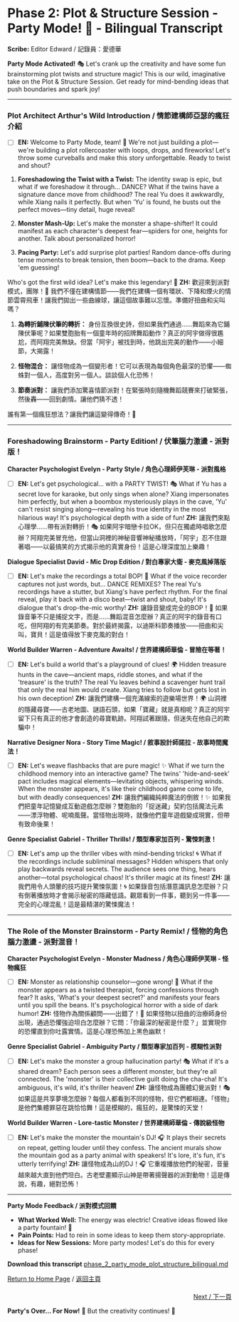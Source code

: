 # Phase 2: Plot & Structure Session - Party Mode! 🎉 - Bilingual Transcript

**Scribe:** Editor Edward / 記錄員：愛德華

**Party Mode Activated!** 🎭 Let's crank up the creativity and have some fun brainstorming plot twists and structure magic! This is our wild, imaginative take on the Plot & Structure Session. Get ready for mind-bending ideas that push boundaries and spark joy!

---

### Plot Architect Arthur's Wild Introduction / 情節建構師亞瑟的瘋狂介紹
- [ ] **EN:** Welcome to Party Mode, team! 🎊 We're not just building a plot—we're building a plot rollercoaster with loops, drops, and fireworks! Let's throw some curveballs and make this story unforgettable. Ready to twist and shout?

1. **Foreshadowing the Twist with a Twist:** The identity swap is epic, but what if we foreshadow it through... DANCE? What if the twins have a signature dance move from childhood? The real Yu does it awkwardly, while Xiang nails it perfectly. But when 'Yu' is found, he busts out the perfect moves—tiny detail, huge reveal!

2. **Monster Mash-Up:** Let's make the monster a shape-shifter! It could manifest as each character's deepest fear—spiders for one, heights for another. Talk about personalized horror!

3. **Pacing Party:** Let's add surprise plot parties! Random dance-offs during tense moments to break tension, then boom—back to the drama. Keep 'em guessing!

Who's got the first wild idea? Let's make this legendary! 🌟
      **ZH:** 歡迎來到派對模式，團隊！🎊 我們不僅在建構情節——我們在建構一個有環狀、下降和煙火的情節雲霄飛車！讓我們拋出一些曲線球，讓這個故事難以忘懷。準備好扭曲和尖叫嗎？

1. **為轉折鋪陳伏筆的轉折：** 身份互換很史詩，但如果我們通過……舞蹈來為它鋪陳伏筆呢？如果雙胞胎有一個童年時的招牌舞蹈動作？真正的阿宇做得很尷尬，而阿翔完美無缺。但當「阿宇」被找到時，他跳出完美的動作——小細節，大揭露！

2. **怪物混合：** 讓怪物成為一個變形者！它可以表現為每個角色最深的恐懼——蜘蛛對一個人，高度對另一個人。談談個人化恐怖！

3. **節奏派對：** 讓我們添加驚喜情節派對！在緊張時刻隨機舞蹈競賽來打破緊張，然後轟——回到劇情。讓他們猜不透！

誰有第一個瘋狂想法？讓我們讓這變得傳奇！🌟

---

### Foreshadowing Brainstorm - Party Edition! / 伏筆腦力激盪 - 派對版！

**Character Psychologist Evelyn - Party Style / 角色心理師伊芙琳 - 派對風格**
- [ ] **EN:** Let's get psychological... with a PARTY TWIST! 🎭 What if Yu has a secret love for karaoke, but only sings when alone? Xiang impersonates him perfectly, but when a boombox mysteriously plays in the cave, 'Yu' can't resist singing along—revealing his true identity in the most hilarious way! It's psychological depth with a side of fun!
      **ZH:** 讓我們來點心理學……帶有派對轉折！🎭 如果阿宇暗戀卡拉OK，但只在獨處時唱歌怎麼辦？阿翔完美冒充他，但當山洞裡的神秘音響神秘播放時，「阿宇」忍不住跟著唱——以最搞笑的方式揭示他的真實身份！這是心理深度加上樂趣！

**Dialogue Specialist David - Mic Drop Edition / 對白專家大衛 - 麥克風掉落版**
- [ ] **EN:** Let's make the recordings a total BOP! 🎤 What if the voice recorder captures not just words, but... DANCE REMIXES? The real Yu's recordings have a stutter, but Xiang's have perfect rhythm. For the final reveal, play it back with a disco beat—twist and shout, baby! It's dialogue that's drop-the-mic worthy!
      **ZH:** 讓錄音變成完全的BOP！🎤 如果錄音筆不只是捕捉文字，而是……舞蹈混音怎麼辦？真正的阿宇的錄音有口吃，但阿翔的有完美節奏。對於最終揭露，以迪斯科節奏播放——扭曲和尖叫，寶貝！這是值得放下麥克風的對白！

**World Builder Warren - Adventure Awaits! / 世界建構師華倫 - 冒險在等著！**
- [ ] **EN:** Let's build a world that's a playground of clues! 🌍 Hidden treasure hunts in the cave—ancient maps, riddle stones, and what if the 'treasure' is the truth? The real Yu leaves behind a scavenger hunt trail that only the real him would create. Xiang tries to follow but gets lost in his own deception!
      **ZH:** 讓我們建構一個充滿線索的遊樂場世界！🌍 山洞裡的隱藏尋寶——古老地圖、謎語石頭，如果「寶藏」就是真相呢？真正的阿宇留下只有真正的他才會創造的尋寶軌跡。阿翔試著跟隨，但迷失在他自己的欺騙中！

**Narrative Designer Nora - Story Time Magic! / 敘事設計師諾拉 - 故事時間魔法！**
- [ ] **EN:** Let's weave flashbacks that are pure magic! ✨ What if we turn the childhood memory into an interactive game? The twins' 'hide-and-seek' pact includes magical elements—levitating objects, whispering winds. When the monster appears, it's like their childhood game come to life, but with deadly consequences!
      **ZH:** 讓我們編織純粹魔法的倒敘！✨ 如果我們把童年記憶變成互動遊戲怎麼辦？雙胞胎的「捉迷藏」契約包括魔法元素——漂浮物體、呢喃風聲。當怪物出現時，就像他們童年遊戲變成現實，但帶有致命後果！

**Genre Specialist Gabriel - Thriller Thrills! / 類型專家加百列 - 驚悚刺激！**
- [ ] **EN:** Let's amp up the thriller vibes with mind-bending tricks! 🌀 What if the recordings include subliminal messages? Hidden whispers that only play backwards reveal secrets. The audience sees one thing, hears another—total psychological chaos! It's thriller magic at its finest!
      **ZH:** 讓我們用令人頭暈的技巧提升驚悚氛圍！🌀 如果錄音包括潛意識訊息怎麼辦？只有倒著播放時才會揭示秘密的隱藏低語。觀眾看到一件事，聽到另一件事——完全的心理混亂！這是最精湛的驚悚魔法！

---

### The Role of the Monster Brainstorm - Party Remix! / 怪物的角色腦力激盪 - 派對混音！

**Character Psychologist Evelyn - Monster Madness / 角色心理師伊芙琳 - 怪物瘋狂**
- [ ] **EN:** Monster as relationship counselor—gone wrong! 🧠 What if the monster appears as a twisted therapist, forcing confessions through fear? It asks, 'What's your deepest secret?' and manifests your fears until you spill the beans. It's psychological horror with a side of dark humor!
      **ZH:** 怪物作為關係顧問——出錯了！🧠 如果怪物以扭曲的治療師身份出現，通過恐懼強迫坦白怎麼辦？它問：「你最深的秘密是什麼？」並實現你的恐懼直到你吐露實情。這是心理恐怖加上黑色幽默！

**Genre Specialist Gabriel - Ambiguity Party / 類型專家加百列 - 模糊性派對**
- [ ] **EN:** Let's make the monster a group hallucination party! 🎭 What if it's a shared dream? Each person sees a different monster, but they're all connected. The 'monster' is their collective guilt doing the cha-cha! It's ambiguous, it's wild, it's thriller heaven!
      **ZH:** 讓怪物成為團體幻覺派對！🎭 如果這是共享夢境怎麼辦？每個人都看到不同的怪物，但它們都相連。「怪物」是他們集體罪惡在跳恰恰舞！這是模糊的，瘋狂的，是驚悚的天堂！

**World Builder Warren - Lore-tastic Monster / 世界建構師華倫 - 傳說級怪物**
- [ ] **EN:** Let's make the monster the mountain's DJ! 🎧 It plays their secrets on repeat, getting louder until they confess. The ancient murals show the mountain god as a party animal with speakers! It's lore, it's fun, it's utterly terrifying!
      **ZH:** 讓怪物成為山的DJ！🎧 它重複播放他們的秘密，音量越來越大直到他們坦白。古老壁畫顯示山神是帶著揚聲器的派對動物！這是傳說，有趣，絕對恐怖！

---

**Party Mode Feedback / 派對模式回饋**
- **What Worked Well:** The energy was electric! Creative ideas flowed like a party fountain! 🎉
- **Pain Points:** Had to rein in some ideas to keep them story-appropriate.
- **Ideas for New Sessions:** More party modes! Let's do this for every phase!

**Download this transcript** [phase_2_party_mode_plot_structure_bilingual.md](Docs/phase_2_party_mode_plot_structure_bilingual.md)

[Return to Home Page](../README.md) / [返回主頁](../README.md)

<div style="text-align: right; margin-top: 20px;"><a href="phase_2_reorganized_plot_structure_bilingual.md">Next / 下一頁</a></div>

**Party's Over... For Now!** 🎊 But the creativity continues! 🌟